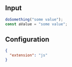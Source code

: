 
## Input
```javascript input
doSomething("some value");
const aValue = "some value";
```

## Configuration
```json configuration
{
  "extension": "js"
}
```
